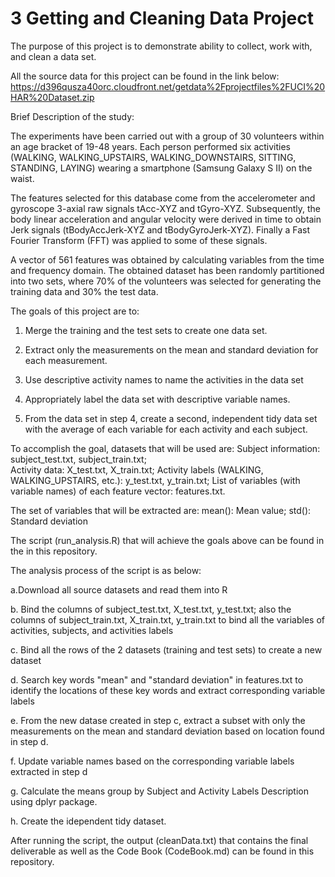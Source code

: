 # 3 Getting and Cleaning Data Project

The purpose of this project is to demonstrate ability to collect, work with, and clean a data set.


All the source data for this project can be found in the link below: https://d396qusza40orc.cloudfront.net/getdata%2Fprojectfiles%2FUCI%20HAR%20Dataset.zip


Brief Description of the study:

The experiments have been carried out with a group of 30 volunteers within an age bracket of 19-48 years. Each person performed six activities (WALKING, WALKING_UPSTAIRS, WALKING_DOWNSTAIRS, SITTING, STANDING, LAYING) wearing a smartphone (Samsung Galaxy S II) on the waist. 

The features selected for this database come from the accelerometer and gyroscope 3-axial raw signals tAcc-XYZ and tGyro-XYZ. Subsequently, the body linear acceleration and angular velocity were derived in time to obtain Jerk signals (tBodyAccJerk-XYZ and tBodyGyroJerk-XYZ). Finally a Fast Fourier Transform (FFT) was applied to some of these signals.

A vector of 561 features was obtained by calculating variables from the time and frequency domain. The obtained dataset has been randomly partitioned into two sets, where 70% of the volunteers was selected for generating the training data and 30% the test data.


The goals of this project are to:

 1. Merge the training and the test sets to create one data set.

 2. Extract only the measurements on the mean and standard deviation for each measurement.

 3. Use descriptive activity names to name the activities in the data set

 4. Appropriately label the data set with descriptive variable names.

 5. From the data set in step 4, create a second, independent tidy data set with the average of each variable for each activity and each subject.


To accomplish the goal, datasets that will be used are: 
    Subject information: subject_test.txt, subject_train.txt;  
    Activity data: X_test.txt, X_train.txt; 
    Activity labels (WALKING, WALKING_UPSTAIRS, etc.): y_test.txt, y_train.txt; 
    List of variables (with variable names) of each feature vector: features.txt.


The set of variables that will be extracted are: 
    mean(): Mean value; 
    std(): Standard deviation


The script (run_analysis.R) that will achieve the goals above can be found in the in this repository.


The analysis process of the script is as below:

   a.Download all source datasets and read them into R
 
   b. Bind the columns of subject_test.txt, X_test.txt, y_test.txt; also the columns of subject_train.txt, X_train.txt, y_train.txt to bind all the variables of activities, subjects, and activities labels

   c. Bind all the rows of the 2 datasets (training and test sets) to create a new dataset

   d. Search key words "mean" and "standard deviation" in features.txt to identify the locations of these key words and extract corresponding variable labels

   e. From the new datase created in step c, extract a subset with only the measurements on the mean and standard deviation based on location found in step d.

   f. Update variable names based on the corresponding variable labels extracted in step d

   g. Calculate the means group by Subject and Activity Labels Description using dplyr package.

   h. Create the idependent tidy dataset.


After running the script, the output (cleanData.txt) that contains the final deliverable as well as the Code Book (CodeBook.md) can be found in this repository.
